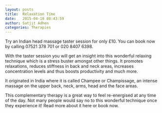 ```yaml
---
layout: posts
title:  Relaxation Time
date:   2015-04-18 08:43:59
author: Satjit Adhen
categories: Therapies
---
```

<p>Try an Indian head massage taster session for only £10. You can book now by calling 07521 378 701 or 020 8407 6398.</p>

<p>With the taster session you will get an insight into this wonderful relaxing technique which is a stress buster amongst other things. It promotes relaxations, reduces stiffness in back and neck areas, increases concentration levels and thus boosts productivity and much more.</p>

<p>It originated in India where it is called Champee or Champissage, an intense massage on the upper back, neck, arms, head and the face areas.</p>

<p>This complementary therapy is a great way to feel re-energised at any time of the day. Not many people would say no to this wonderful technique once they experience it! Read more about it here or book now.</p>

